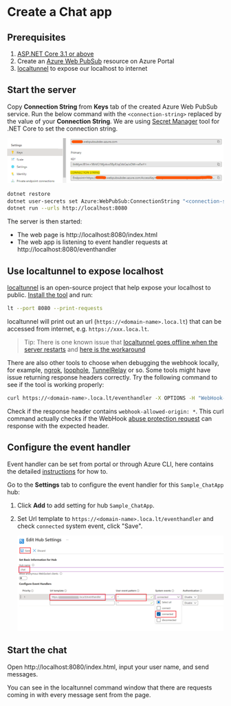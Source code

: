 # Create a Chat app

## Prerequisites

1. [ASP.NET Core 3.1 or above](https://docs.microsoft.com/aspnet/core)
2. Create an [Azure Web PubSub](https://ms.portal.azure.com/#blade/HubsExtension/BrowseResource/resourceType/Microsoft.SignalRService%2FWebPubSub) resource on Azure Portal
3. [localtunnel](https://github.com/localtunnel/localtunnel) to expose our localhost to internet

## Start the server

Copy **Connection String** from **Keys** tab of the created Azure Web PubSub service. Run the below command with the `<connection-string>` replaced by the value of your **Connection String**. We are using [Secret Manager](https://docs.microsoft.com/aspnet/core/security/app-secrets#secret-manager) tool for .NET Core to set the connection string.

![Connection String](./../../../docs/images/portal_conn.png)

```bash
dotnet restore
dotnet user-secrets set Azure:WebPubSub:ConnectionString "<connection-string>"
dotnet run --urls http://localhost:8080
```

The server is then started:
* The web page is http://localhost:8080/index.html
* The web app is listening to event handler requests at http://localhost:8080/eventhandler

## Use localtunnel to expose localhost

[localtunnel](https://github.com/localtunnel/localtunnel) is an open-source project that help expose your localhost to public. [Install the tool](https://github.com/localtunnel/localtunnel#installation) and run:

```bash
lt --port 8080 --print-requests
```

localtunnel will print out an url (`https://<domain-name>.loca.lt`) that can be accessed from internet, e.g. `https://xxx.loca.lt`.

> Tip:
> There is one known issue that [localtunnel goes offline when the server restarts](https://github.com/localtunnel/localtunnel/issues/466) and [here is the workaround](https://github.com/localtunnel/localtunnel/issues/466#issuecomment-1030599216)  

There are also other tools to choose when debugging the webhook locally, for example, [ngrok](​https://ngrok.com/), [loophole](https://loophole.cloud/docs/), [TunnelRelay](https://github.com/OfficeDev/microsoft-teams-tunnelrelay) or so. Some tools might have issue returning response headers correctly. Try the following command to see if the tool is working properly:

```bash
curl https://<domain-name>.loca.lt/eventhandler -X OPTIONS -H "WebHook-Request-Origin: *" -H "ce-awpsversion: 1.0" --ssl-no-revoke -i
```

Check if the response header contains `webhook-allowed-origin: *`. This curl command actually checks if the WebHook [abuse protection request](https://docs.microsoft.com/azure/azure-web-pubsub/reference-cloud-events#webhook-validation) can response with the expected header.

## Configure the event handler

Event handler can be set from portal or through Azure CLI, here contains the detailed [instructions](https://docs.microsoft.com/azure/azure-web-pubsub/howto-develop-eventhandler) for how to.

Go to the **Settings** tab to configure the event handler for this `Sample_ChatApp` hub:

1. Click **Add** to add setting for hub `Sample_ChatApp`.

2. Set Url template to `https://<domain-name>.loca.lt/eventhandler` and check `connected` system event, click "Save".

    ![Event Handler](./../../../docs/images/portal_event_handler.png)

## Start the chat

Open http://localhost:8080/index.html, input your user name, and send messages.

You can see in the localtunnel command window that there are requests coming in with every message sent from the page.